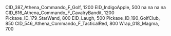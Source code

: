 CID_387_Athena_Commando_F_Golf, 1200
EID_IndigoApple, 500
na
na
na
na
CID_616_Athena_Commando_F_CavalryBandit, 1200
Pickaxe_ID_179_StarWand, 800
EID_Laugh, 500
Pickaxe_ID_190_GolfClub, 850
CID_546_Athena_Commando_F_TacticalRed, 800
Wrap_018_Magma, 700
